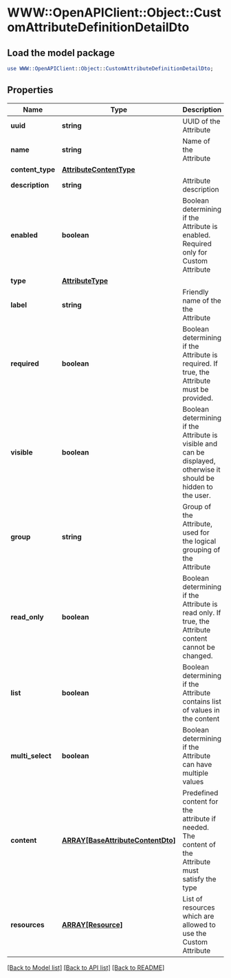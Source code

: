 # WWW::OpenAPIClient::Object::CustomAttributeDefinitionDetailDto

## Load the model package
```perl
use WWW::OpenAPIClient::Object::CustomAttributeDefinitionDetailDto;
```

## Properties
Name | Type | Description | Notes
------------ | ------------- | ------------- | -------------
**uuid** | **string** | UUID of the Attribute | 
**name** | **string** | Name of the Attribute | 
**content_type** | [**AttributeContentType**](AttributeContentType.md) |  | 
**description** | **string** | Attribute description | 
**enabled** | **boolean** | Boolean determining if the Attribute is enabled. Required only for Custom Attribute | [optional] 
**type** | [**AttributeType**](AttributeType.md) |  | 
**label** | **string** | Friendly name of the the Attribute | 
**required** | **boolean** | Boolean determining if the Attribute is required. If true, the Attribute must be provided. | 
**visible** | **boolean** | Boolean determining if the Attribute is visible and can be displayed, otherwise it should be hidden to the user. | [optional] [default to true]
**group** | **string** | Group of the Attribute, used for the logical grouping of the Attribute | [optional] 
**read_only** | **boolean** | Boolean determining if the Attribute is read only. If true, the Attribute content cannot be changed. | [optional] [default to false]
**list** | **boolean** | Boolean determining if the Attribute contains list of values in the content | [optional] [default to false]
**multi_select** | **boolean** | Boolean determining if the Attribute can have multiple values | [optional] [default to false]
**content** | [**ARRAY[BaseAttributeContentDto]**](BaseAttributeContentDto.md) | Predefined content for the attribute if needed. The content of the Attribute must satisfy the type | [optional] 
**resources** | [**ARRAY[Resource]**](Resource.md) | List of resources which are allowed to use the Custom Attribute | [optional] 

[[Back to Model list]](../README.md#documentation-for-models) [[Back to API list]](../README.md#documentation-for-api-endpoints) [[Back to README]](../README.md)


